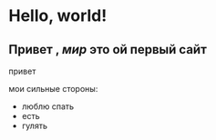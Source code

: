 # Hello, world!

## Привет , *мир* это ой первый сайт 

привет 

мои сильные стороны:
- люблю спать 
- есть 
- гулять 
